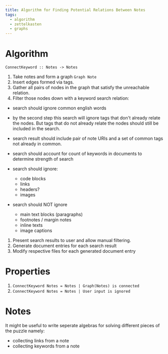```yaml
---
title: Algorithm for Finding Potential Relations Between Notes
tags:
  - algorithm
  - zettelkasten
  - graphs
---
```


# Algorithm

`ConnectKeyword :: Notes -> Notes`

1. Take notes and form a graph `Graph Note`
1. Insert edges formed via tags.
1. Gather all pairs of nodes in the graph that satisfy the unreachable
   relation.
1. Filter those nodes down with a keyword search relation:

  * search should ignore common english words
  * by the second step this search will ignore tags that don't already relate
    the nodes. But tags that do not already relate the nodes should still be
    included in the search.
  * search result should include pair of note URIs and a set of common tags not
    already in common.
  * search should account for count of keywords in documents to determine
    strength of search
  * search should ignore:
      
      * code blocks
      * links
      * headers? 
      * images
  * search should NOT ignore
      
      * main text blocks (paragraphs)
      * footnotes / margin notes
      * inline texts
      * image captions
1. Present search results to user and allow manual filtering.
1. Generate document entries for each search result 
1. Modify respective files for each generated document entry

# Properties

1. `ConnectKeyword Notes = Notes | Graph(Notes) is connected`
1. `ConnectKeyword Notes = Notes | User input is ignored`

# Notes

It might be useful to write seperate algebras for solving different pieces of
the puzzle namely:

  * collecting links from a note
  * collecting keywords from a note
